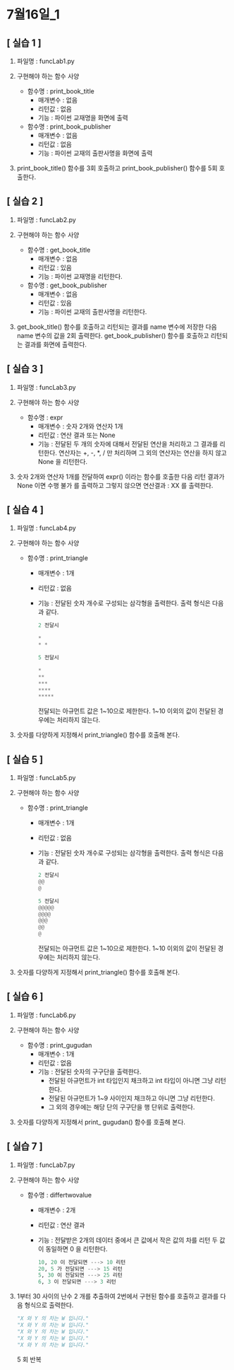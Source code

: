 # 7월16일_1

## [ 실습 1 ]

1. 파일명 : funcLab1.py

2. 구현해야 하는 함수 사양
   - 함수명 : print_book_title
     - 매개변수 : 없음
     - 리턴값 : 없음
     - 기능 : 파이썬 교재명을 화면에 출력
   - 함수명 : print_book_publisher
     - 매개변수 : 없음
     - 리턴값 : 없음
     - 기능 : 파이썬 교재의 출판사명을 화면에 출력

3. print_book_title() 함수를 3회 호출하고 print_book_publisher() 함수를 5회 호출한다.



## [ 실습 2 ]

1. 파일명 : funcLab2.py

2. 구현해야 하는 함수 사양
   - 함수명 : get_book_title
     - 매개변수 : 없음
     - 리턴값 : 있음
     - 기능 : 파이썬 교재명을 리턴한다.
   - 함수명 : get_book_publisher
     - 매개변수 : 없음
     - 리턴값 : 있음
     - 기능 : 파이썬 교재의 출판사명을 리턴한다.

3. get_book_title() 함수를 호출하고 리턴되는 결과를 name 변수에 저장한 다음 name 변수의 값을 2회 출력한다. get_book_publisher() 함수를 호출하고 리턴되는 결과를 화면에 출력한다.



## [ 실습 3 ]

1. 파일명 : funcLab3.py

2. 구현해야 하는 함수 사양
   - 함수명 : expr
     - 매개변수 : 숫자 2개와 연산자 1개
     - 리턴값 : 연산 결과 또는 None
     - 기능 : 전달된 두 개의 숫자에 대해서 전달된 연산을 처리하고 그 결과를 리턴한다. 연산자는 +, -, *, / 만 처리하며 그 외의 연산자는 연산을 하지 않고 None 을 리턴한다.

3. 숫자 2개와 연산자 1개를 전달하여 expr() 이라는 함수를 호출한 다음 리턴 결과가 None 이면 수행 불가 를 출력하고 그렇지 않으면 연산결과 : XX 를 출력한다.



## [ 실습 4 ]

1. 파일명 : funcLab4.py

2. 구현해야 하는 함수 사양

   - 함수명 : print_triangle

     - 매개변수 : 1개

     - 리턴값 : 없음

     - 기능 : 전달된 숫자 개수로 구성되는 삼각형을 출력한다. 출력 형식은 다음과 같다.

       ```python
       2 전달시
       
       *
       * *
       
       5 전달시
       
       *
       **
       ***
       ****
       *****
       ```

       전달되는 아규먼트 값은 1~10으로 제한한다. 1~10 이외의 값이 전달된 경우에는 처리하지 않는다.

3. 숫자를 다양하게 지정해서 print_triangle() 함수를 호출해 본다.



## [ 실습 5 ]

1. 파일명 : funcLab5.py

2. 구현해야 하는 함수 사양

   - 함수명 : print_triangle

     - 매개변수 : 1개

     - 리턴값 : 없음

     - 기능 : 전달된 숫자 개수로 구성되는 삼각형을 출력한다. 출력 형식은 다음과 같다.

       ```python
       2 전달시
       @@
       @ 
       
       5 전달시
       @@@@@
       @@@@
       @@@
       @@
       @
       ```

       전달되는 아규먼트 값은 1~10으로 제한한다. 1~10 이외의 값이 전달된 경우에는 처리하지 않는다.

3. 숫자를 다양하게 지정해서 print_triangle() 함수를 호출해 본다.



## [ 실습 6 ]

1. 파일명 : funcLab6.py

2. 구현해야 하는 함수 사양
   - 함수명 : print_gugudan
     - 매개변수 : 1개
     - 리턴값 : 없음
     - 기능 : 전달된 숫자의 구구단을 출력한다.
       - 전달된 아규먼트가 int 타입인지 채크하고 int 타입이 아니면 그냥 리턴한다.
       - 전달된 아규먼트가 1~9 사이인지 채크하고 아니면 그냥 리턴한다.
       - 그 외의 경우에는 해당 단의 구구단을 행 단위로 출력한다.

3. 숫자를 다양하게 지정해서 print_ gugudan() 함수를 호출해 본다.



## [ 실습 7 ]

1. 파일명 : funcLab7.py

2. 구현해야 하는 함수 사양

   - 함수명 : differtwovalue

     - 매개변수 :  2개

     - 리턴값 : 연산 결과

     - 기능 : 전달받은 2개의 데이터 중에서 큰 값에서 작은 값의 차를 리턴 두 값이 동일하면 0 을 리턴한다.

       ```python
       10, 20 이 전달되면 ---> 10 리턴
       20, 5 가 전달되면 ---> 15 리턴
       5, 30 이 전달되면 ---> 25 리턴
       6, 3 이 전달되면 ---> 3 리턴
       ```

3. 1부터 30 사이의 난수 2 개를 추출하여 2번에서 구현된 함수를 호출하고 결과를 다음 형식으로 출력한다.

   ```python
   "X 와 Y 의 차는 W 입니다."
   "X 와 Y 의 차는 W 입니다."
   "X 와 Y 의 차는 W 입니다."
   "X 와 Y 의 차는 W 입니다."
   "X 와 Y 의 차는 W 입니다."
   ```

   5 회 반복

 